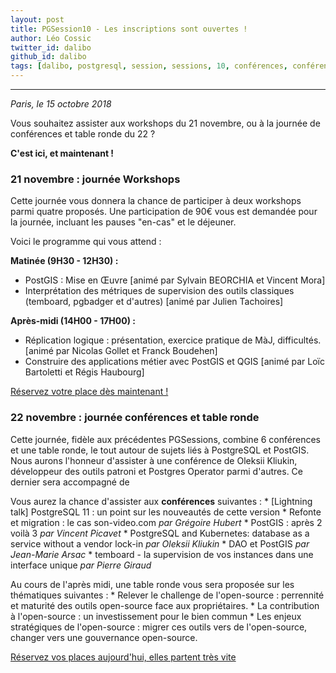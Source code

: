 ```yaml
---
layout: post
title: PGSession10 - Les inscriptions sont ouvertes !
author: Léo Cossic
twitter_id: dalibo
github_id: dalibo
tags: [dalibo, postgresql, session, sessions, 10, conférences, conférence, talk, talks, foss, floss, 2018]
---
```


---

*Paris, le 15 octobre 2018*

Vous souhaitez assister aux workshops du 21 novembre, ou à la journée de conférences et table ronde du 22 ? 

**C'est ici, et maintenant !**

<!--MORE-->

### 21 novembre : journée Workshops

Cette journée vous donnera la chance de participer à deux workshops parmi quatre proposés. Une participation de 90€ vous est demandée pour la journée, incluant les pauses "en-cas" et le déjeuner. 

Voici le programme qui vous attend :

**Matinée (9H30 - 12H30) :**

   * PostGIS : Mise en Œuvre [animé par Sylvain BEORCHIA et Vincent Mora]
   * Interprétation des métriques de supervision des outils classiques (temboard, pgbadger et d'autres) [animé par Julien Tachoires]

**Après-midi (14H00 - 17H00) :**

   * Réplication logique : présentation, exercice pratique de MàJ, difficultés. [animé par Nicolas Gollet et Franck Boudehen]
   * Construire des applications métier avec PostGIS et QGIS [animé par Loïc Bartoletti et Régis Haubourg]

[Réservez votre place dès maintenant !](https://pgsession10-workshops.eventbrite.fr)

### 22 novembre : journée conférences et table ronde

Cette journée, fidèle aux précédentes PGSessions, combine 6 conférences et une table ronde, le tout autour de sujets liés à PostgreSQL et PostGIS. Nous aurons l'honneur d'assister à une conférence de Oleksii Kliukin, développeur des outils patroni et Postgres Operator parmi d'autres. Ce dernier sera accompagné de 

Vous aurez la chance d'assister aux **conférences** suivantes : 
    * [Lightning talk] PostgreSQL 11 : un point sur les nouveautés de cette version
    * Refonte et migration : le cas son-video.com *par Grégoire Hubert*
    * PostGIS : après 2 voilà 3 *par Vincent Picavet*
    * PostgreSQL and Kubernetes: database as a service without a vendor lock-in *par Oleksii Kliukin*
    * DAO et PostGIS *par Jean-Marie Arsac*
    * temboard - la supervision de vos instances dans une interface unique *par Pierre Giraud*

Au cours de l'après midi, une table ronde vous sera proposée sur les thématiques suivantes :
    * Relever le challenge de l'open-source : perrennité et maturité des outils open-source face aux propriétaires.
    * La contribution à l'open-source : un investissement pour le bien commun
    * Les enjeux stratégiques de l'open-source : migrer ces outils vers de l'open-source, changer vers une gouvernance open-source. 

    
[Réservez vos places aujourd'hui, elles partent très vite](https://pgsession10-conferences.eventbrite.fr)
